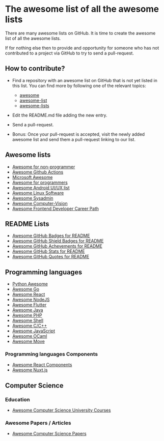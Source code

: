 # The awesome list of all the awesome lists

There are many awesome lists on GitHub. It is time to create the awesome list of all the awesome lists.

If for nothing else then to provide and opportunity for someone who has not contributed to a project via GitHub to try to send a pull-request.

## How to contribute?

* Find a repository with an awesome list on GitHub that is not yet listed in this list. You can find more by following one of the relevant topics:
    * [awesome](https://github.com/topics/awesome)
    * [awesome-list](https://github.com/topics/awesome-list)
    * [awesome-lists](https://github.com/topics/awesome-lists)
* Edit the README.md file adding the new entry.
* Send a pull-request.
  
* Bonus: Once your pull-request is accepted, visit the newly added awesome list and send them a pull-request linking to our list.

## Awesome lists

* [Awesome for non-programmer](https://github.com/szabgab/awesome-for-non-programmers)
* [Awesome Github Actions](https://github.com/sdras/awesome-actions)
* [Microsoft Awesome](https://github.com/Awesome-Windows/Awesome)
* [Awesome for programmers](https://github.com/trimstray/the-book-of-secret-knowledge)
* [Awesome Android UI/UX list](https://github.com/wasabeef/awesome-android-ui)
* [Awesome Linux Software](https://github.com/luong-komorebi/Awesome-Linux-Software)
* [Awesome Sysadmin](https://github.com/kahun/awesome-sysadmin)
* [Awesome Computer-Vision](https://github.com/jbhuang0604/awesome-computer-vision)
* [Awesome Frontend Developer Career Path](https://github.com/fulyaertay/Front-End-Developer-Path)

## README Lists

* [Awesome GitHub Badges for README](https://github.com/chetanraj/awesome-github-badges)
* [Awesome GitHub Shield Badges for README](https://github.com/Ileriayo/markdown-badges)
* [Awesome GitHub Achevements for README](https://github.com/drknzz/GitHub-Achievements)
* [Awesome GitHub Stats for README](https://github.com/anuraghazra/github-readme-stats)
* [Awesome GitHub Quotes for README](https://github.com/shravan20/github-readme-quotes)

## Programming languages

* [Python Awesome](https://github.com/vinta/awesome-python)
* [Awesome Go](https://github.com/avelino/awesome-go)
* [Awesome React](https://github.com/enaqx/awesome-react)
* [Awesome NodeJS](https://github.com/sindresorhus/awesome-nodejs)
* [Awesome Flutter](https://github.com/Solido/awesome-flutter)
* [Awesome Java](https://github.com/akullpp/awesome-java)
* [Awesome PHP](https://github.com/ziadoz/awesome-php)
* [Awesome Shell](https://github.com/alebcay/awesome-shell)
* [Awesome C/C++](https://github.com/fffaraz/awesome-cpp)
* [Awesome JavaScript](https://github.com/sorrycc/awesome-javascript)
* [Awesome OCaml](https://github.com/ocaml-community/awesome-ocaml)
* [Awesome Move](https://github.com/MystenLabs/awesome-move)

### Programming languages Components
* [Awesome React Components](https://github.com/brillout/awesome-react-components)
* [Awesome Nuxt.js](https://github.com/nuxt/awesome)

## Computer Science

### Education
* [Awesome Computer Science University Courses](https://github.com/prakhar1989/awesome-courses)
  
### Awesome Papers / Articles
* [Awesome Computer Science Papers](https://github.com/papers-we-love/papers-we-love)
